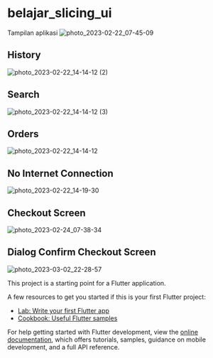# belajar_slicing_ui

Tampilan aplikasi 
![photo_2023-02-22_07-45-09](https://user-images.githubusercontent.com/94030266/220491798-80731e10-e57e-4468-b2be-533f7bdb56c9.jpg)

## History
![photo_2023-02-22_14-14-12 (2)](https://user-images.githubusercontent.com/94030266/220550512-2e998419-9de2-4374-b412-33f48cb3caa7.jpg)
## Search
![photo_2023-02-22_14-14-12 (3)](https://user-images.githubusercontent.com/94030266/220550530-cb9aad9e-2a6d-4173-8b34-75e937a56e32.jpg)
## Orders
![photo_2023-02-22_14-14-12](https://user-images.githubusercontent.com/94030266/220550552-46807ef6-7582-43de-b565-8a9802915082.jpg)
## No Internet Connection
![photo_2023-02-22_14-19-30](https://user-images.githubusercontent.com/94030266/220550560-628168a5-aad3-49d7-ae51-0f959272eb85.jpg)
## Checkout Screen
![photo_2023-02-24_07-38-34](https://user-images.githubusercontent.com/94030266/221064113-e633270c-541a-4c1a-824a-89f88b07c7d1.jpg)
## Dialog Confirm Checkout Screen
![photo_2023-03-02_22-28-57](https://user-images.githubusercontent.com/94030266/222473177-f1c2c671-42c2-4bec-a290-db46b4141c70.jpg)


This project is a starting point for a Flutter application.

A few resources to get you started if this is your first Flutter project:

- [Lab: Write your first Flutter app](https://docs.flutter.dev/get-started/codelab)
- [Cookbook: Useful Flutter samples](https://docs.flutter.dev/cookbook)

For help getting started with Flutter development, view the
[online documentation](https://docs.flutter.dev/), which offers tutorials,
samples, guidance on mobile development, and a full API reference.


